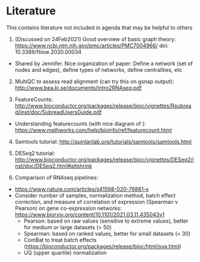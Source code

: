 # Literature
This contains literature not included in agenda  that may be helpful to others

1. (Discussed on 24Feb2021) Good overview of basic graph theory: https://www.ncbi.nlm.nih.gov/pmc/articles/PMC7004966/
doi: 10.3389/fbioe.2020.00034
  * Shared by Jennifer. Nice organization of paper: Define a network (set of nodes and edges), define types of networks, define centralities, etc

2. MultiQC to assess read alignment (can try this on gsnap output): http://www.bea.ki.se/documents/Intro2RNAseq.pdf

3. FeatureCounts: http://www.bioconductor.org/packages/release/bioc/vignettes/Rsubread/inst/doc/SubreadUsersGuide.pdf
  * Understanding featurecounts (with nice diagram of ): https://www.mathworks.com/help/bioinfo/ref/featurecount.html

4. Samtools tutorial: http://quinlanlab.org/tutorials/samtools/samtools.html

5. DESeq2 tutorial: http://www.bioconductor.org/packages/release/bioc/vignettes/DESeq2/inst/doc/DESeq2.html#altshrink

6. Comparison of RNAseq pipelines:
  * https://www.nature.com/articles/s41598-020-76881-x
  * Consider number of samples, normalization method, batch effect correction, and measure of correlation of expression (Spearman v Pearson) on gene co-expression networks: https://www.biorxiv.org/content/10.1101/2021.03.11.435043v1
    * Pearson: based on raw values (sensitive to extreme values), better for medium or large datasets (> 50)
    * Spearman: based on ranked values, better for small datasets (< 30)
    * ComBat to treat batch effects (https://bioconductor.org/packages/release/bioc/html/sva.html)
    * UQ (upper quartile) normalization
